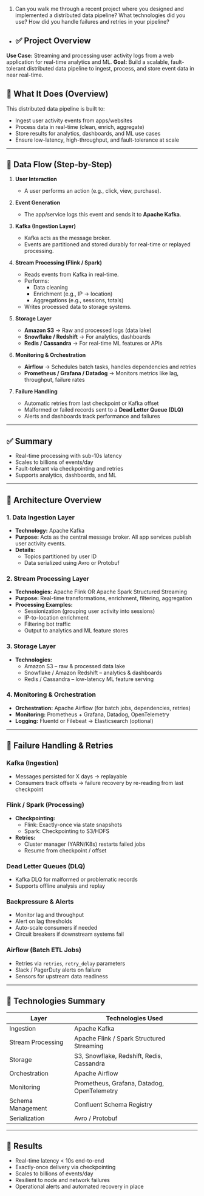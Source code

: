 1. Can you walk me through a recent project where you designed and implemented a distributed data pipeline?
What technologies did you use?
How did you handle failures and retries in your pipeline?

- ## ✅ Project Overview
**Use Case:** Streaming and processing user activity logs from a web application for real-time analytics and ML.
**Goal:** Build a scalable, fault-tolerant distributed data pipeline to ingest, process, and store event data in near real-time.

## 🚀 What It Does (Overview)

This distributed data pipeline is built to:
- Ingest user activity events from apps/websites
- Process data in real-time (clean, enrich, aggregate)
- Store results for analytics, dashboards, and ML use cases
- Ensure low-latency, high-throughput, and fault-tolerance at scale

---

## 🔄 Data Flow (Step-by-Step)

1. **User Interaction**
   - A user performs an action (e.g., click, view, purchase).

2. **Event Generation**
   - The app/service logs this event and sends it to **Apache Kafka**.

3. **Kafka (Ingestion Layer)**
   - Kafka acts as the message broker.
   - Events are partitioned and stored durably for real-time or replayed processing.

4. **Stream Processing (Flink / Spark)**
   - Reads events from Kafka in real-time.
   - Performs:
     - Data cleaning
     - Enrichment (e.g., IP → location)
     - Aggregations (e.g., sessions, totals)
   - Writes processed data to storage systems.

5. **Storage Layer**
   - **Amazon S3** → Raw and processed logs (data lake)
   - **Snowflake / Redshift** → For analytics, dashboards
   - **Redis / Cassandra** → For real-time ML features or APIs

6. **Monitoring & Orchestration**
   - **Airflow** → Schedules batch tasks, handles dependencies and retries
   - **Prometheus / Grafana / Datadog** → Monitors metrics like lag, throughput, failure rates

7. **Failure Handling**
   - Automatic retries from last checkpoint or Kafka offset
   - Malformed or failed records sent to a **Dead Letter Queue (DLQ)**
   - Alerts and dashboards track performance and failures

---

## ✅ Summary

- Real-time processing with sub-10s latency
- Scales to billions of events/day
- Fault-tolerant via checkpointing and retries
- Supports analytics, dashboards, and ML


---

## 🧱 Architecture Overview

### 1. Data Ingestion Layer
- **Technology:** Apache Kafka
- **Purpose:** Acts as the central message broker. All app services publish user activity events.
- **Details:**
  - Topics partitioned by user ID
  - Data serialized using Avro or Protobuf

### 2. Stream Processing Layer
- **Technologies:** Apache Flink OR Apache Spark Structured Streaming
- **Purpose:** Real-time transformations, enrichment, filtering, aggregation
- **Processing Examples:**
  - Sessionization (grouping user activity into sessions)
  - IP-to-location enrichment
  - Filtering bot traffic
  - Output to analytics and ML feature stores

### 3. Storage Layer
- **Technologies:**
  - Amazon S3 – raw & processed data lake
  - Snowflake / Amazon Redshift – analytics & dashboards
  - Redis / Cassandra – low-latency ML feature serving

### 4. Monitoring & Orchestration
- **Orchestration:** Apache Airflow (for batch jobs, dependencies, retries)
- **Monitoring:** Prometheus + Grafana, Datadog, OpenTelemetry
- **Logging:** Fluentd or Filebeat → Elasticsearch (optional)

---

## 🔁 Failure Handling & Retries

### Kafka (Ingestion)
- Messages persisted for X days → replayable
- Consumers track offsets → failure recovery by re-reading from last checkpoint

### Flink / Spark (Processing)
- **Checkpointing:**
  - Flink: Exactly-once via state snapshots
  - Spark: Checkpointing to S3/HDFS
- **Retries:**
  - Cluster manager (YARN/K8s) restarts failed jobs
  - Resume from checkpoint / offset

### Dead Letter Queues (DLQ)
- Kafka DLQ for malformed or problematic records
- Supports offline analysis and replay

### Backpressure & Alerts
- Monitor lag and throughput
- Alert on lag thresholds
- Auto-scale consumers if needed
- Circuit breakers if downstream systems fail

### Airflow (Batch ETL Jobs)
- Retries via `retries`, `retry_delay` parameters
- Slack / PagerDuty alerts on failure
- Sensors for upstream data readiness

---

## 🔧 Technologies Summary

| Layer              | Technologies Used                             |
|--------------------|-----------------------------------------------|
| Ingestion          | Apache Kafka                                  |
| Stream Processing  | Apache Flink / Spark Structured Streaming     |
| Storage            | S3, Snowflake, Redshift, Redis, Cassandra     |
| Orchestration      | Apache Airflow                                |
| Monitoring         | Prometheus, Grafana, Datadog, OpenTelemetry   |
| Schema Management  | Confluent Schema Registry                     |
| Serialization      | Avro / Protobuf                               |

---

## 🎯 Results

- Real-time latency < 10s end-to-end
- Exactly-once delivery via checkpointing
- Scales to billions of events/day
- Resilient to node and network failures
- Operational alerts and automated recovery in place

